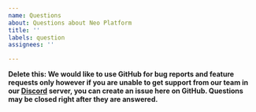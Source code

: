 ```yaml
---
name: Questions
about: Questions about Neo Platform
title: ''
labels: question
assignees: ''

---
```


**Delete this: We would like to use GitHub for bug reports and feature requests only however if you are unable to get support from our team in our [Discord](https://discord.io/neo) server, you can create an issue here on GitHub.
Questions may be closed right after they are answered.**
